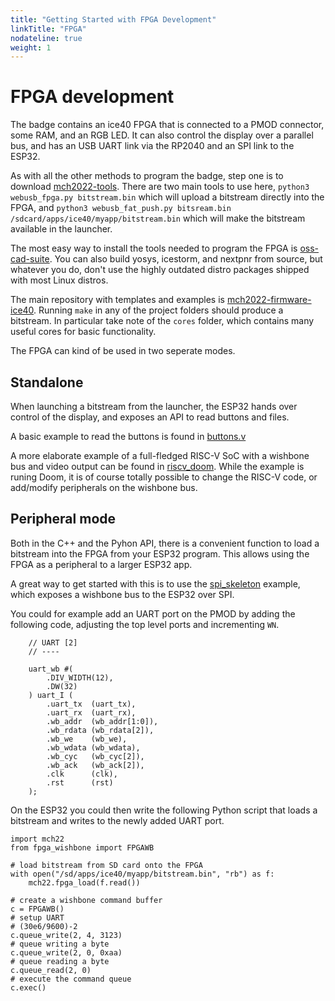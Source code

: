 ```yaml
---
title: "Getting Started with FPGA Development"
linkTitle: "FPGA"
nodateline: true
weight: 1
---
```


# FPGA development

The badge contains an ice40 FPGA that is connected to a PMOD connector, some RAM, and an RGB LED.
It can also control the display over a parallel bus, and has an USB UART link via the RP2040 and an SPI link to the ESP32.

As with all the other methods to program the badge, step one is to download [mch2022-tools](https://github.com/badgeteam/mch2022-tools/archive/refs/heads/master.zip).
There are two main tools to use here, `python3 webusb_fpga.py bitstream.bin` which will upload a bitstream directly into the FPGA, and `python3 webusb_fat_push.py bitsream.bin /sdcard/apps/ice40/myapp/bitstream.bin` which will make the bitstream available in the launcher.

The most easy way to install the tools needed to program the FPGA is [oss-cad-suite](https://github.com/YosysHQ/oss-cad-suite-build/releases). You can also build yosys, icestorm, and nextpnr from source, but whatever you do, don't use the highly outdated distro packages shipped with most Linux distros.

The main repository with templates and examples is [mch2022-firmware-ice40](https://github.com/badgeteam/mch2022-firmware-ice40). Running `make` in any of the project folders should produce a bitstream. In particular take note of the `cores` folder, which contains many useful cores for basic functionality.

The FPGA can kind of be used in two seperate modes.

## Standalone

When launching a bitstream from the launcher, the ESP32 hands over control of the display, and exposes an API to read buttons and files.

A basic example to read the buttons is found in [buttons.v](https://github.com/badgeteam/mch2022-firmware-ice40/blob/master/projects/Buttons/rtl/buttons.v)

A more elaborate example of a full-fledged RISC-V SoC with a wishbone bus and video output can be found in [riscv_doom](https://github.com/badgeteam/mch2022-firmware-ice40/tree/master/projects/riscv_doom).
While the example is runing Doom, it is of course totally possible to change the RISC-V code, or add/modify peripherals on the wishbone bus.

## Peripheral mode

Both in the C++ and the Pyhon API, there is a convenient function to load a bitstream into the FPGA from your ESP32 program.
This allows using the FPGA as a peripheral to a larger ESP32 app.

A great way to get started with this is to use the [spi_skeleton](https://github.com/badgeteam/mch2022-firmware-ice40/tree/master/projects/spi_skeleton) example, which exposes a wishbone bus to the ESP32 over SPI.

You could for example add an UART port on the PMOD by adding the following code, adjusting the top level ports and incrementing `WN`.

```
	// UART [2]
	// ----

	uart_wb #(
		.DIV_WIDTH(12),
		.DW(32)
	) uart_I (
		.uart_tx  (uart_tx),
		.uart_rx  (uart_rx),
		.wb_addr  (wb_addr[1:0]),
		.wb_rdata (wb_rdata[2]),
		.wb_we    (wb_we),
		.wb_wdata (wb_wdata),
		.wb_cyc   (wb_cyc[2]),
		.wb_ack   (wb_ack[2]),
		.clk      (clk),
		.rst      (rst)
	);

```

On the ESP32 you could then write the following Python script that loads a bitstream and writes to the newly added UART port.

```
import mch22
from fpga_wishbone import FPGAWB

# load bitstream from SD card onto the FPGA
with open("/sd/apps/ice40/myapp/bitstream.bin", "rb") as f:
    mch22.fpga_load(f.read())

# create a wishbone command buffer
c = FPGAWB()
# setup UART
# (30e6/9600)-2
c.queue_write(2, 4, 3123)
# queue writing a byte
c.queue_write(2, 0, 0xaa)
# queue reading a byte
c.queue_read(2, 0)
# execute the command queue
c.exec()
```
